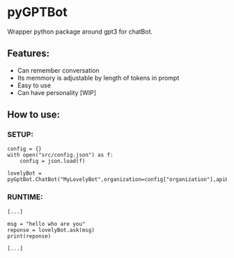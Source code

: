 # pyGPTBot
Wrapper python package around gpt3 for chatBot.

## Features:

- Can remember conversation 
- Its memmory is adjustable by length of tokens in prompt
- Easy to use
- Can have personality [WIP]

## How to use:

### SETUP:

```
config = {}
with open("src/config.json") as f:
    config = json.load(f)

lovelyBot = pyGptBot.ChatBot("MyLovelyBot",organization=config["organization"],apiKey=config["apiKey"])
```

### RUNTIME:

```
[...]

msg = "hello who are you"
reponse = lovelyBot.ask(msg)
print(reponse)

[...]
```
